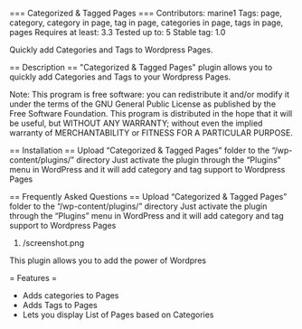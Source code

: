 === Categorized & Tagged Pages ===
Contributors: marine1
Tags: page, category, category in page, tag in page, categories in page, tags in page, pages 
Requires at least: 3.3
Tested up to: 5
Stable tag: 1.0

Quickly add Categories and Tags to Wordpress Pages.

== Description ==
"Categorized & Tagged Pages" plugin allows you to quickly add Categories and Tags to your Wordpress Pages.

Note: This program is free software:
you can redistribute it and/or modify it under the terms of the GNU General Public License as published by the Free Software Foundation.
This program is distributed in the hope that it will be useful,
but WITHOUT ANY WARRANTY; without even the implied warranty of MERCHANTABILITY or FITNESS FOR A PARTICULAR PURPOSE.


== Installation ==
Upload “Categorized & Tagged Pages” folder to the “/wp-content/plugins/” directory
Just activate the plugin through the “Plugins” menu in WordPress and it will add category and tag support to Wordpress Pages

== Frequently Asked Questions ==
Upload “Categorized & Tagged Pages” folder to the “/wp-content/plugins/” directory
Just activate the plugin through the “Plugins” menu in WordPress and it will add category and tag support to Wordpress Pages

1. /screenshot.png

This plugin allows you to add the power of Wordpres

= Features =
* Adds categories to Pages
* Adds Tags to Pages
* Lets you display List of Pages based on Categories
  
